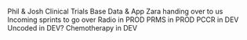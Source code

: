 Phil & Josh
Clinical Trials Base Data & App
Zara handing over to us
Incoming sprints to go over
Radio in PROD PRMS in PROD PCCR in DEV Uncoded in DEV? Chemotherapy in DEV
